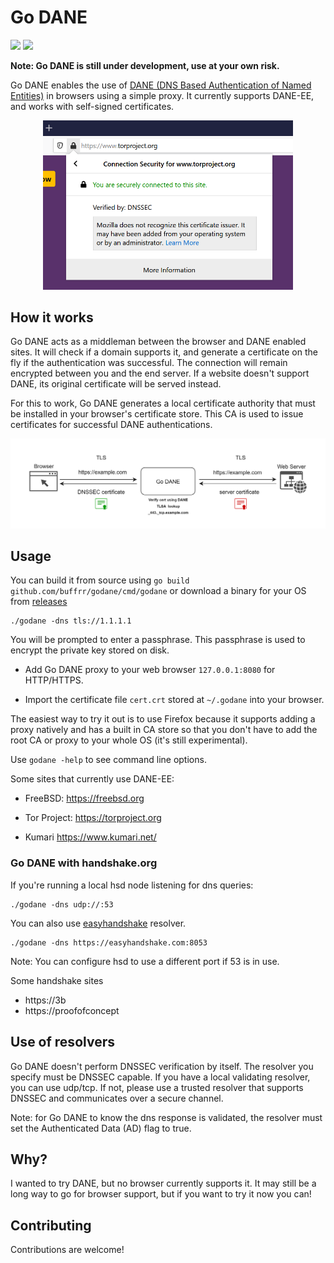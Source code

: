 # Go DANE

<a href="https://goreportcard.com/report/github.com/buffrr/godane"><img src="https://goreportcard.com/badge/github.com/buffrr/godane"/></a>
<a href="LICENSE"><img src="https://img.shields.io/badge/license-Apache%202.0-blue.svg"/></a>


**Note: Go DANE is still under development, use at your own risk.**


Go DANE enables the use of [DANE (DNS Based Authentication of Named Entities)](https://tools.ietf.org/html/rfc6698) in browsers using a simple proxy. It currently supports DANE-EE, and works with self-signed certificates.




<p align="center">
<img src="screenshot.png" width="400px" alt="Go DANE verified DNSSEC"/><br/>
</p>

## How it works


Go DANE acts as a middleman between the browser and DANE enabled sites. It will check if a domain supports it, and generate a certificate on the fly if the authentication was successful. The connection will remain encrypted between you and the end server. If a website doesn't support DANE, its original certificate will be served instead.

For this to work, Go DANE generates a local certificate authority that must be installed in your browser's certificate store. This CA is used to issue certificates for successful DANE authentications.

<img src="howitworks.png" width="600px" alt="Go DANE authentication process"/>

## Usage

You can build it from source using `go build github.com/buffrr/godane/cmd/godane` or download a binary for your OS from [releases](https://github.com/buffrr/godane/releases)
 


    ./godane -dns tls://1.1.1.1

You will be prompted to enter a passphrase. This passphrase is used to encrypt the private key stored on disk.    
    
* Add Go DANE proxy to your web browser `127.0.0.1:8080` for HTTP/HTTPS.

* Import the certificate file `cert.crt` stored at `~/.godane` into your browser.


The easiest way to try it out is to use Firefox because it supports adding a proxy natively and has a built in CA store so that you don't have to add the root CA or proxy to your whole OS (it's still experimental). 

Use `godane -help` to see command line options. 

 Some sites that currently use DANE-EE:
* FreeBSD: https://freebsd.org

* Tor Project: https://torproject.org

* Kumari https://www.kumari.net/


### Go DANE with handshake.org

If you're running a local hsd node listening for dns queries:

    ./godane -dns udp://:53

You can also use [easyhandshake](https://easyhandshake.com) resolver.

    ./godane -dns https://easyhandshake.com:8053
    
    
Note: You can configure hsd to use a different port if 53 is in use.

Some handshake sites

* https://3b
* https://proofofconcept

## Use of resolvers

Go DANE doesn't perform DNSSEC verification by itself. The resolver you specify must be DNSSEC capable. If you have a local validating resolver, you can use udp/tcp. If not, please use a trusted resolver that supports DNSSEC and communicates over a secure channel.

Note: for Go DANE to know the dns response is validated, the resolver must set the  Authenticated Data (AD) flag to true.


## Why?

I wanted to try DANE, but no browser currently supports it. It may still be a long way to go for browser support, but if you want to try it now you can!

## Contributing
Contributions are welcome! 




